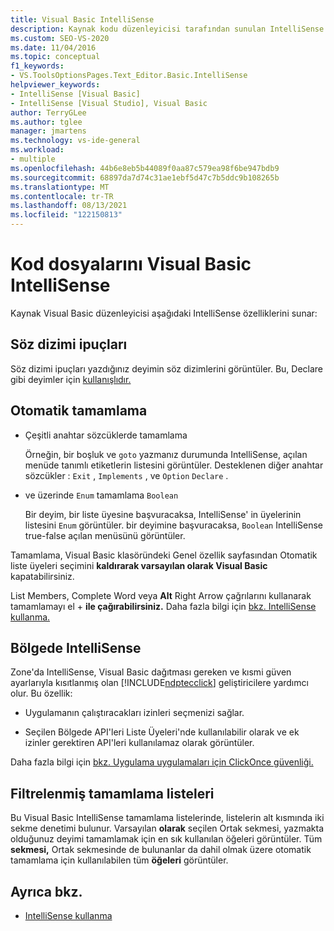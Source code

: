```yaml
---
title: Visual Basic IntelliSense
description: Kaynak kodu düzenleyicisi tarafından sunulan IntelliSense özelliklerini Visual Basic öğrenin.
ms.custom: SEO-VS-2020
ms.date: 11/04/2016
ms.topic: conceptual
f1_keywords:
- VS.ToolsOptionsPages.Text_Editor.Basic.IntelliSense
helpviewer_keywords:
- IntelliSense [Visual Basic]
- IntelliSense [Visual Studio], Visual Basic
author: TerryGLee
ms.author: tglee
manager: jmartens
ms.technology: vs-ide-general
ms.workload:
- multiple
ms.openlocfilehash: 44b6e8eb5b44089f0aa87c579ea98f6be947bdb9
ms.sourcegitcommit: 68897da7d74c31ae1ebf5d47c7b5ddc9b108265b
ms.translationtype: MT
ms.contentlocale: tr-TR
ms.lasthandoff: 08/13/2021
ms.locfileid: "122150813"
---
```

# <a name="intellisense-for-visual-basic-code-files"></a>Kod dosyalarını Visual Basic IntelliSense

Kaynak Visual Basic düzenleyicisi aşağıdaki IntelliSense özelliklerini sunar:

## <a name="syntax-tips"></a>Söz dizimi ipuçları

Söz dizimi ipuçları yazdığınız deyimin söz dizimlerini görüntüler. Bu, Declare gibi deyimler için [kullanışlıdır.](/dotnet/visual-basic/language-reference/statements/declare-statement)

## <a name="automatic-completion"></a>Otomatik tamamlama

- Çeşitli anahtar sözcüklerde tamamlama

     Örneğin, bir boşluk ve `goto` yazmanız durumunda IntelliSense, açılan menüde tanımlı etiketlerin listesini görüntüler. Desteklenen diğer anahtar sözcükler : `Exit` , `Implements` , ve `Option` `Declare` .

- ve üzerinde `Enum` tamamlama `Boolean`

    Bir deyim, bir liste üyesine başvuracaksa, IntelliSense' in üyelerinin listesini `Enum` görüntüler. bir deyimine başvuracaksa, `Boolean` IntelliSense true-false açılan menüsünü görüntüler.

Tamamlama, Visual Basic klasöründeki Genel özellik  sayfasından Otomatik  liste üyeleri seçimini **kaldırarak varsayılan olarak Visual Basic** kapatabilirsiniz.

List Members, Complete Word veya **Alt** Right Arrow çağrılarını kullanarak tamamlamayı el + **ile çağırabilirsiniz.** Daha fazla bilgi için [bkz. IntelliSense kullanma.](../ide/using-intellisense.md)

## <a name="intellisense-in-zone"></a>Bölgede IntelliSense

Zone'da IntelliSense, Visual Basic dağıtması gereken ve kısmi güven ayarlarıyla kısıtlanmış olan [!INCLUDE[ndptecclick](../deployment/includes/ndptecclick_md.md)] geliştiricilere yardımcı olur. Bu özellik:

- Uygulamanın çalıştıracakları izinleri seçmenizi sağlar.

- Seçilen Bölgede API'leri Liste Üyeleri'nde kullanılabilir olarak ve ek izinler gerektiren API'leri kullanılamaz olarak görüntüler.

Daha fazla bilgi için [bkz. Uygulama uygulamaları için ClickOnce güvenliği.](../deployment/code-access-security-for-clickonce-applications.md)

## <a name="filtered-completion-lists"></a>Filtrelenmiş tamamlama listeleri

Bu Visual Basic IntelliSense tamamlama listelerinde, listelerin alt kısmında iki sekme denetimi bulunur. Varsayılan **olarak** seçilen Ortak sekmesi, yazmakta olduğunuz deyimi tamamlamak için en sık kullanılan öğeleri görüntüler. Tüm **sekmesi,** Ortak sekmesinde de bulunanlar da dahil olmak üzere otomatik tamamlama için kullanılabilen tüm **öğeleri** görüntüler.

## <a name="see-also"></a>Ayrıca bkz.

- [IntelliSense kullanma](../ide/using-intellisense.md)
